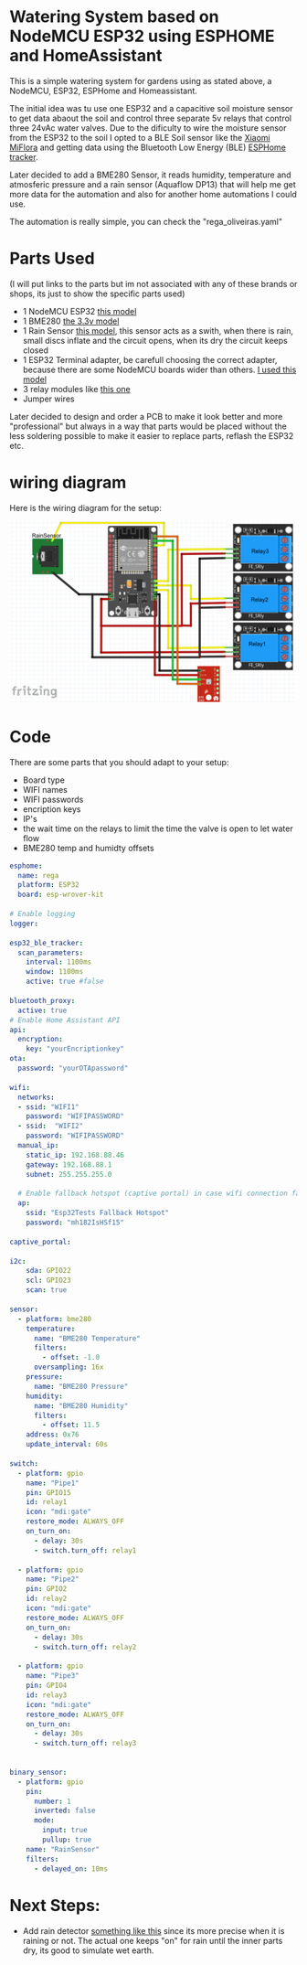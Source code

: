 # Watering System based on NodeMCU ESP32 using ESPHOME and HomeAssistant
This is a simple watering system for gardens using as stated above, a NodeMCU, ESP32, ESPHome and Homeassistant.

The initial idea was tu use one ESP32 and a capacitive soil moisture sensor to get data abaout the soil and control three separate 5v relays that control three 24vAc water valves.
Due to the dificulty to wire the moisture sensor from the ESP32 to the soil I opted to a BLE Soil sensor like the [Xiaomi MiFlora](https://smarthomescene.com/reviews/xiaomi-miflora-plant-sensor-tuya-version-hhccjcy10-review/) and getting data using the Bluetooth Low Energy (BLE) [ESPHome tracker](https://esphome.io/components/bluetooth_proxy.html).

Later decided to add a BME280 Sensor, it reads humidity, temperature and atmosferic pressure and a rain sensor (Aquaflow DP13) that will help me get more data for the automation and also for another home automations I could use.

The automation is really simple, you can check the "rega_oliveiras.yaml"

# Parts Used 
(I will put links to the parts but im not associated with any of these brands or shops, its just to show the specific parts used)

- 1 NodeMCU ESP32 [this model](https://pt.aliexpress.com/item/1005005564949759.html?spm=a2g0o.order_list.order_list_main.39.62ffcaa4AviRG3&gatewayAdapt=glo2bra)
- 1 BME280 [the 3.3v model](https://pt.aliexpress.com/item/32862421810.html?spm=a2g0o.order_list.order_list_main.34.62ffcaa4AviRG3&gatewayAdapt=glo2bra)
- 1 Rain Sensor [this model](https://www.leroymerlin.pt/produtos/jardim/rega/programadores/sensor-de-chuva-dp13-aquaflow-16338805.html?src=clk), this sensor acts as a swith, when there is rain, small discs inflate and the circuit opens, when its dry the circuit keeps closed
- 1 ESP32 Terminal adapter, be carefull choosing the correct adapter, because there are some NodeMCU boards wider than others. [I used this model](https://www.amazon.es/dp/B0BCWBW4SR?psc=1&ref=ppx_yo2ov_dt_b_product_details)
- 3 relay modules like [this one](https://www.switchelectronics.co.uk/products/5v-1-channel-relay-board-module)
- Jumper wires
  
Later decided to design and order a PCB to make it look better and more "professional" but always in a way that parts would be placed without the less soldering possible to make it easier to replace parts, reflash the ESP32 etc.
  

# wiring diagram
Here is the wiring diagram for the setup:

![alt text](https://github.com/tmsaavedra/wateringsystem/blob/main/wiring.png)

# Code
There are some parts that you should adapt to your setup:
- Board type
- WIFI names
- WIFI passwords
- encription keys
- IP's
- the wait time on the relays to limit the time the valve is open to let water flow
- BME280 temp and humidty offsets

```yaml
esphome:
  name: rega
  platform: ESP32
  board: esp-wrover-kit

# Enable logging
logger:

esp32_ble_tracker:
  scan_parameters:
    interval: 1100ms
    window: 1100ms
    active: true #false

bluetooth_proxy:
  active: true
# Enable Home Assistant API
api:
  encryption:
    key: "yourEncriptionkey"
ota:
  password: "yourOTApassword"

wifi:
  networks:
  - ssid: "WIFI1"
    password: "WIFIPASSWORD"
  - ssid:  "WIFI2"
    password: "WIFIPASSWORD"
  manual_ip:
    static_ip: 192.168.88.46
    gateway: 192.168.88.1
    subnet: 255.255.255.0

  # Enable fallback hotspot (captive portal) in case wifi connection fails
  ap:
    ssid: "Esp32Tests Fallback Hotspot"
    password: "mh182IsHSf15"

captive_portal:

i2c:
    sda: GPIO22
    scl: GPIO23
    scan: true
   
sensor:
  - platform: bme280
    temperature:
      name: "BME280 Temperature"
      filters:
        - offset: -1.0
      oversampling: 16x
    pressure:
      name: "BME280 Pressure"
    humidity:
      name: "BME280 Humidity"
      filters:
        - offset: 11.5
    address: 0x76
    update_interval: 60s

switch:
  - platform: gpio
    name: "Pipe1"
    pin: GPIO15
    id: relay1
    icon: "mdi:gate"
    restore_mode: ALWAYS_OFF
    on_turn_on:
      - delay: 30s
      - switch.turn_off: relay1

  - platform: gpio
    name: "Pipe2"
    pin: GPIO2
    id: relay2
    icon: "mdi:gate"
    restore_mode: ALWAYS_OFF
    on_turn_on:
      - delay: 30s
      - switch.turn_off: relay2

  - platform: gpio
    name: "Pipe3"
    pin: GPIO4
    id: relay3
    icon: "mdi:gate"
    restore_mode: ALWAYS_OFF
    on_turn_on:
      - delay: 30s
      - switch.turn_off: relay3   

     
binary_sensor:
  - platform: gpio
    pin:
      number: 1
      inverted: false
      mode:
        input: true
        pullup: true
    name: "RainSensor"
    filters:
      - delayed_on: 10ms
```
# Next Steps:
- Add rain detector [something like this](https://github.com/hugokernel/esphome-rain-detector) since its more precise when it is raining or not. The actual one keeps "on" for rain until the inner parts dry, its good to simulate wet earth.
